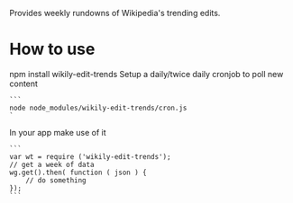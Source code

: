 Provides weekly rundowns of Wikipedia's trending edits.

# How to use

npm install wikily-edit-trends
Setup a daily/twice daily cronjob to poll new content

	```
	node node_modules/wikily-edit-trends/cron.js
	`

In your app make use of it

	```
	var wt = require ('wikily-edit-trends');
	// get a week of data
	wg.get().then( function ( json ) {
		// do something
	});
	```

